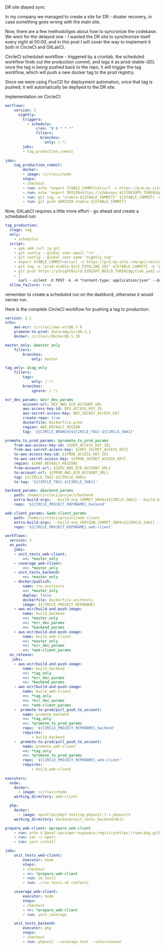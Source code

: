 DR site dlayed sync

In my company we managed to create a site for DR - disater recovery, in case something goes wrong with the main site.

Now, there are a few methodoliges about how to syncronize the codebase.
We went for the delayed one - I wanted the DR site to synchronize itself every night at 00:00, and in this post I will cover the way to implement it both in CircleCI and GitLabCI.

CircleCI scheduled workflow - triggered by a crontab. the scheduled workflow finds out the production commit, and tags it as prod-stable-{ID}. once the tag is being pushed back to the repo, it will trigger the tag workflow, which will push a new docker tag to the prod registry.

Since we were using FluxCD for deployment automation, once that tag is pushed, it will automatically be depliyed to the DR site.

Implementation on CircleCI:

```yaml
worflows:
	version: 2
	  nightly:
	    triggers:
	      - schedule:
	          cron: "0 0 * * *"
	          filters:
	            branches:
	              only: /.*/
	    jobs:
	    - tag_production_commit
	    
jobs:
    tag_production_commit:
        docker:
        - image: circleci/node
        steps:
        - checkout
        - run: echo "export STABLE_COMMIT=$(curl -s https://prd.my-site.com/api/version | jq -r '.commit')" >> $BASH_ENV
        - run: echo "export ORIGIN=https://y2devops:${Y2DEVOPS_TOKEN}@github.com/${YOUR_ORG}/${CIRCLE_PROJECT_REPONAME}.git" >> $BASH_ENV
        - run: git tag -a "stable-${STABLE_COMMIT}" ${STABLE_COMMIT} -m "productiob $(date)"
        - run: git push $ORIGIN stable-${STABLE_COMMIT}
```

Now, GitLabCI requires a little more effort - go ahead and create a scheduked run:
```yaml
tag_production:
  stage: tag
  only:
    - schedules
  script:
    - apk add curl jq git 
    - git config --global user.email "<>"
    - git config --global user.name "nightly_tag"
    - export STABLE_COMMIT=$(curl -s https://prd.my-site.com/api/version | jq -r '.commit')
    - git tag -a "prod-stable-${CI_PIPELINE_ID}" ${STABLE_COMMIT} -m "production $(date) from commit ${STABLE_COMMIT}"
    - git push https://y2nightBuild:${NIGHT_BUILD_TOKEN}@gitlab.yad2.co.il/develeap/yad2site.git prod-stable-${CI_PIPELINE_ID}
    - |
      curl --silent -X POST -k -H "Content-type: application/json" --data "{\"text\":\"syncing DR prod-site from production\ncommit ${STABLE_COMMIT} :first_quarter_moon_with_face:\",\"attachments\": [   {  \"fallback\": \"go to build ${CI_PIPELINE_URL}\",  \"actions\": [ {  \"type\": \"button\", \"text\": \"go to build\", \"url\": \"${CI_PIPELINE_URL}\"  }  ] }]}" ${SLACK_TAG_URL}
  allow_failure: true
```

remember to create a scheduled run on the dashbord, otherwise it would nerver run.

Here is the complete CircleCI workflow for pushing a tag to production:

```yaml
version: 2.1
orbs:
    aws-ecr: circleci/aws-ecr@6.7.0
    promote-to-prod: datacamp/ecr@0.1.1
    docker: circleci/docker@0.5.20

master_only: &master_only
    filters:
        branches:
            only: master

tag_only: &tag_only
    filters:
        tags:
            only: /.*/
        branches:
            ignore: /.*/

ecr_dev_params: &ecr_dev_params
        account-url: DEV_AWS_ECR_ACCOUNT_URL
        aws-access-key-id: DEV_ACCESS_KEY_ID
        aws-secret-access-key: DEV_SECRET_ACCESS_KEY
        create-repo: true
        dockerfile: Dockerfile.prod
        region: AWS_DEFAULT_REGION
        tag: '${CIRCLE_BRANCH}${CIRCLE_TAG}-${CIRCLE_SHA1}'

promote_to_prod_params: &promote_to_prod_params
    from-aws-access-key-id: ${DEV_ACCESS_KEY_ID}
    from-aws-secret-access-key: ${DEV_SECRET_ACCESS_KEY}
    to-aws-access-key-id: ${PROD_ACCESS_KEY_ID}
    to-aws-secret-access-key: ${PROD_SECRET_ACCESS_KEY}
    region: ${AWS_DEFAULT_REGION}
    from-account-url: ${DEV_AWS_ECR_ACCOUNT_URL}
    to-account-url: ${PROD_AWS_ECR_ACCOUNT_URL}
    tag: ${CIRCLE_TAG}-${CIRCLE_SHA1}
    to-tag: '${CIRCLE_TAG}-${CIRCLE_SHA1}'

backend_params: &backend_params
    path: /home/circleci/project/backend
    extra-build-args: --build-arg COMMIT_HASH=${CIRCLE_SHA1} --build-arg BUILD_ID=${CIRCLE_WORKFLOW_ID} --build-arg BUILD_DATE="$(date)"
    repo: '${CIRCLE_PROJECT_REPONAME}_backend'

web-client_params: &web-client_params
    path: /home/circleci/project/web-client
    extra-build-args: --build-arg VERSION_COMMIT_INFO=${CIRCLE_SHA1} --build-arg NPM_PASS=${NPM_LOGIN_TOKEN}
    repo: '${CIRCLE_PROJECT_REPONAME}_web-client'

workflows:
  version: 2
  on_push:
    jobs:
    - unit_tests_web-client:
        <<: *master_only
    - coverage_web-client:
        <<: *master_only
    - unit_tests_backend:
        <<: *master_only
    - docker/publish:
        name: run_unittests
        <<: *master_only
        deploy: false
        dockerfile: Dockerfile.unittests
        image: ${CIRCLE_PROJECT_REPONAME}
    - aws-ecr/build-and-push-image:
        name: build_backend
        <<: *master_only
        <<: *ecr_dev_params
        <<: *backend_params
    - aws-ecr/build-and-push-image:
        name: build_web-client
        <<: *master_only
        <<: *ecr_dev_params
        <<: *web-client_params
  on_release:
   jobs:
    - aws-ecr/build-and-push-image:
        name: build_backend
        <<: *tag_only
        <<: *ecr_dev_params
        <<: *backend_params
    - aws-ecr/build-and-push-image:
        name: build_web-client
        <<: *tag_only
        <<: *ecr_dev_params
        <<: *web-client_params
    -  promote-to-prod/pull_push_to_account:
        name: promote_backend  
        <<: *tag_only
        <<: *promote_to_prod_params
        repo: '${CIRCLE_PROJECT_REPONAME}_backend'
        requires:
            - build_backend
    -  promote-to-prod/pull_push_to_account:
        name: promote_web-client 
        <<: *tag_only
        <<: *promote_to_prod_params
        repo: '${CIRCLE_PROJECT_REPONAME}_web-client'
        requires:
            - build_web-client
   
executors:
  node:
    docker:
      - image: circleci/node
    working_directory: web-client

  php:
    docker:
      - image: epcallan/php7-testing-phpunit:7.1-phpunit5
    working_directory: backend/unit_tests_backend/Unit

prepare_web-client: &prepare_web-client
    - run: echo $'@axel-springer-kugawana:registry=https://npm.pkg.github.com/\n//npm.pkg.github.com/:_authToken=${NPM_LOGIN_TOKEN}' >> ~/.npmrc
    - run: cat ~/.npmrc
    - run: yarn install

jobs:
    unit_tests_web-client:
        executor: node
        steps:
        - checkout
        - <<: *prepare_web-client
        - run: cd tests
        - run: ./run_tests.sh runTests

    coverage_web-client:
        executor: node
        steps:
        - checkout
        - <<: *prepare_web-client
        - run: yarn_coverage

    unit_tests_backend:
        executor: php
        steps:
        - checkout
        - run: phpunit --coverage-text --colors=never


```